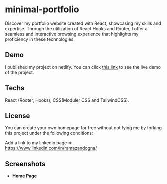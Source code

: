 # minimal-portfolio

Discover my portfolio website created with React, showcasing my skills and expertise. Through the utilization of React Hooks and Router, I offer a seamless and interactive browsing experience that highlights my proficiency in these technologies.

## Demo

I published my project on netlify. You can click [this link](https://pokepokeapp.netlify.app/)
to see the live demo of the project.

## Techs

React (Rooter, Hooks), CSS(Moduler CSS and TailwindCSS).

## License

You can create your own homepage for free without notifying me by forking this project under the following conditions:

Add a link to my linkedin page => https://www.linkedin.com/in/ramazandogna/

## Screenshots

-  **Home Page**
